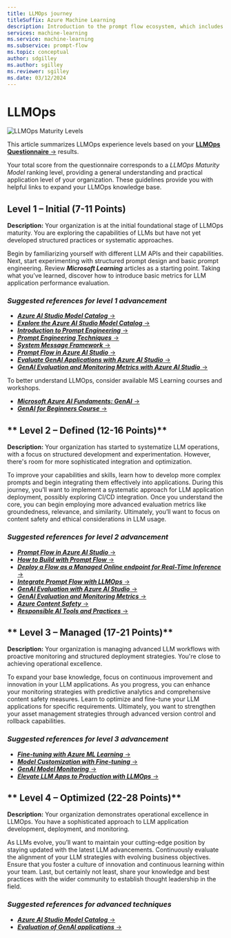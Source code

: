 ```yaml
---
title: LLMOps journey
titleSuffix: Azure Machine Learning
description: Introduction to the prompt flow ecosystem, which includes the prompt flow open source project, tutorials, SDK, CLI and VS Code extension.
services: machine-learning
ms.service: machine-learning
ms.subservice: prompt-flow
ms.topic: conceptual
author: sdgilley
ms.author: sgilley
ms.reviewer: sgilley
ms.date: 03/12/2024
---
```


# LLMOps 

![LLMOps Maturity Levels](/media/llmops-maturity/llmopsml.png)

This article summarizes LLMOps experience levels based on your [**LLMOps Questionnaire** &rarr;](https:insertURL.here) results. 

Your total score from the questionnaire corresponds to a *LLMOps Maturity Model* ranking level, providing a general understanding and practical application level of your organization. These guidelines provide you with helpful links to expand your LLMOps knowledge base.

## **Level 1 – Initial (7-11 Points)**
**Description:** Your organization is at the initial foundational stage of LLMOps maturity. You are exploring the capabilities of LLMs but have not yet developed structured practices or systematic approaches.

Begin by familiarizing yourself with different LLM APIs and their capabilities. Next, start experimenting with structured prompt design and basic prompt engineering. Review ***Microsoft Learning*** articles as a starting point. Taking what you’ve learned, discover how to introduce basic metrics for LLM application performance evaluation.

### ***Suggested references for level 1 advancement***
- [***Azure AI Studio Model Catalog*** &rarr;](https://learn.microsoft.com/en-us/azure/ai-studio/how-to/model-catalog)
- [***Explore the Azure AI Studio Model Catalog*** &rarr;](https://www.youtube.com/watch?v=GS5ZIiNqcEY)
- [***Introduction to Prompt Engineering*** &rarr;](https://learn.microsoft.com/en-us/azure/ai-services/openai/concepts/prompt-engineering)
- [***Prompt Engineering Techniques*** &rarr;](https://learn.microsoft.com/en-us/azure/ai-services/openai/concepts/advanced-prompt-engineering?pivots=programming-language-chat-completions)
- [***System Message Framework*** &rarr;](https://learn.microsoft.com/en-us/azure/ai-services/openai/concepts/system-message)
- [***Prompt Flow in Azure AI Studio*** &rarr;](https://learn.microsoft.com/en-us/azure/ai-studio/how-to/prompt-flow)
- [***Evaluate GenAI Applications with Azure AI Studio*** &rarr;](https://learn.microsoft.com/en-us/azure/ai-studio/concepts/evaluation-approach-gen-ai)
- [***GenAI Evaluation and Monitoring Metrics with Azure AI Studio*** &rarr;](https://learn.microsoft.com/en-us/azure/ai-studio/concepts/evaluation-metrics-built-in)

To better understand LLMOps, consider available MS Learning courses and workshops.
- [***Microsoft Azure AI Fundaments: GenAI*** &rarr;](https://learn.microsoft.com/en-us/training/paths/introduction-generative-ai/)
- [***GenAI for Beginners Course*** &rarr;](https://techcommunity.microsoft.com/t5/educator-developer-blog/generative-ai-for-beginners-a-12-lesson-course/ba-p/3968583)

## ** Level 2 – Defined (12-16 Points)**
**Description:** Your organization has started to systematize LLM operations, with a focus on structured development and experimentation. However, there's room for more sophisticated integration and optimization.

To improve your capabilities and skills, learn how to develop more complex prompts and begin integrating them effectively into applications. During this journey, you’ll want to implement a systematic approach for LLM application deployment, possibly exploring CI/CD integration. Once you understand the core, you can begin employing more advanced evaluation metrics like groundedness, relevance, and similarity. Ultimately, you’ll want to focus on content safety and ethical considerations in LLM usage.

### ***Suggested references for level 2 advancement***
- [***Prompt Flow in Azure AI Studio*** &rarr;](https://learn.microsoft.com/en-us/azure/ai-studio/how-to/prompt-flow)
- [***How to Build with Prompt Flow*** &rarr;](https://learn.microsoft.com/en-us/azure/ai-studio/how-to/flow-develop)
- [***Deploy a Flow as a Managed Online endpoint for Real-Time Inference*** &rarr;](https://learn.microsoft.com/en-us/azure/ai-studio/how-to/flow-deploy?tabs=azure-studio)
- [***Integrate Prompt Flow with LLMOps*** &rarr;](https://learn.microsoft.com/en-us/azure/machine-learning/prompt-flow/how-to-integrate-with-llm-app-devops?view=azureml-api-2&tabs=cli)
- [***GenAI Evaluation with Azure AI Studio*** &rarr;]( https://learn.microsoft.com/en-us/azure/ai-studio/concepts/evaluation-approach-gen-ai)
- [***GenAI Evaluation and Monitoring Metrics*** &rarr;](https://learn.microsoft.com/en-us/azure/ai-studio/concepts/evaluation-metrics-built-in)
- [***Azure Content Safety*** &rarr;](https://learn.microsoft.com/en-us/azure/ai-services/content-safety/overview)
- [***Responsible AI Tools and Practices*** &rarr;](https://azure.microsoft.com/en-us/blog/infuse-responsible-ai-tools-and-practices-in-your-llmops/#:~:text=Azure%20AI%20offers%20robust%20tools,or%20build%20your%20own%20metrics)


## ** Level 3 – Managed (17-21 Points)**
**Description:** Your organization is managing advanced LLM workflows with proactive monitoring and structured deployment strategies. You're close to achieving operational excellence.

To expand your base knowledge, focus on continuous improvement and innovation in your LLM applications. As you progress, you can enhance your monitoring strategies with predictive analytics and comprehensive content safety measures. Learn to optimize and fine-tune your LLM applications for specific requirements. Ultimately, you want to strengthen your asset management strategies through advanced version control and rollback capabilities.


### ***Suggested references for level 3 advancement***
- [***Fine-tuning with Azure ML Learning*** &rarr;](https://learn.microsoft.com/en-us/training/modules/finetune-foundation-model-with-azure-machine-learning/)
- [***Model Customization with Fine-tuning*** &rarr;](https://learn.microsoft.com/en-us/azure/ai-services/openai/how-to/fine-tuning?tabs=turbo%2Cpython&pivots=programming-language-studio)
- [***GenAI Model Monitoring*** &rarr;]( https://learn.microsoft.com/en-us/azure/machine-learning/prompt-flow/how-to-monitor-generative-ai-applications?view=azureml-api-2)
- [***Elevate LLM Apps to Production with LLMOps*** &rarr;](https://techcommunity.microsoft.com/t5/ai-machine-learning-blog/elevate-your-llm-applications-to-production-via-llmops/ba-p/3979114)

## ** Level 4 – Optimized (22-28 Points)**
**Description:** Your organization demonstrates operational excellence in LLMOps. You have a sophisticated approach to LLM application development, deployment, and monitoring.

As LLMs evolve, you’ll want to maintain your cutting-edge position by staying updated with the latest LLM advancements. Continuously evaluate the alignment of your LLM strategies with evolving business objectives. Ensure that you foster a culture of innovation and continuous learning within your team. Last, but certainly not least, share your knowledge and best practices with the wider community to establish thought leadership in the field.

### ***Suggested references for advanced techniques***

- [***Azure AI Studio Model Catalog*** &rarr;]( https://ai.azure.com/explore/models)
- [***Evaluation of GenAI applications*** &rarr;]( https://learn.microsoft.com/en-us/azure/ai-studio/concepts/evaluation-approach-gen-ai)


